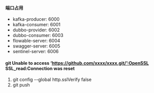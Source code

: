 #### 端口占用

* kafka-producer: 6000
* kafka-consumer: 6001
* dubbo-provider: 6002
* dubbo-consumer: 6003
* flowable-server: 6004
* swagger-server: 6005
* sentinel-server: 6006


#### git Unable to access ‘https://github.com/xxxx/xxxx.git/’:OpenSSL SSL_read:Connection was reset

1. git config --global http.sslVerify false
2. git push